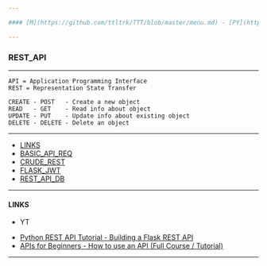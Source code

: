 ```yaml
---

#### [M](https://github.com/ttltrk/TTT/blob/master/menu.md) - [PY](https://github.com/ttltrk/TTT/blob/master/PY/PY.md) - [WEB](https://github.com/ttltrk/TTT/blob/master/PY/WEB/WEB.md)

---
```


### REST_API

---

```
API = Application Programming Interface
REST = Representation State Transfer
```

```
CREATE - POST   - Create a new object
READ   - GET    - Read info about object
UPDATE - PUT    - Update info about existing object
DELETE - DELETE - Delete an object
```

---

* [LINKS](#LINKS)
* [BASIC_API_REQ](https://github.com/ttltrk/TTT/blob/master/PY/WEB/REST_API/BASIC_API_REQ/BASIC_API_REQ.md)
* [CRUDE_REST](https://github.com/ttltrk/TTT/blob/master/PY/WEB/REST_API/CRUDE_REST/CRUDE_REST.md)
* [FLASK_JWT](https://github.com/ttltrk/TTT/blob/master/PY/WEB/REST_API/FLASK_JWT/FLASK_JWT.md)
* [REST_API_DB](https://github.com/ttltrk/TTT/blob/master/PY/WEB/REST_API/REST_API_DB/REST_API_DB.md)

---

#### LINKS

- YT

* [Python REST API Tutorial - Building a Flask REST API](https://www.youtube.com/watch?v=GMppyAPbLYk&t=2935s)
* [APIs for Beginners - How to use an API (Full Course / Tutorial)](https://www.youtube.com/watch?v=GZvSYJDk-us&t=224s)

---
